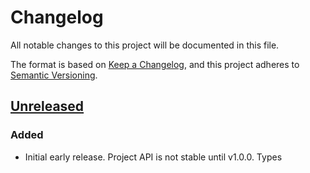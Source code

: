 # Changelog

All notable changes to this project will be documented in this file.

The format is based on [Keep a Changelog](https://keepachangelog.com/en/1.0.0/),
and this project adheres to [Semantic Versioning](https://semver.org/spec/v2.0.0.html).

## [Unreleased]

### Added

- Initial early release. Project API is not stable until v1.0.0. Types

[unreleased]: https://github.com/armorjs/kvp/compare/v0.0.0...HEAD